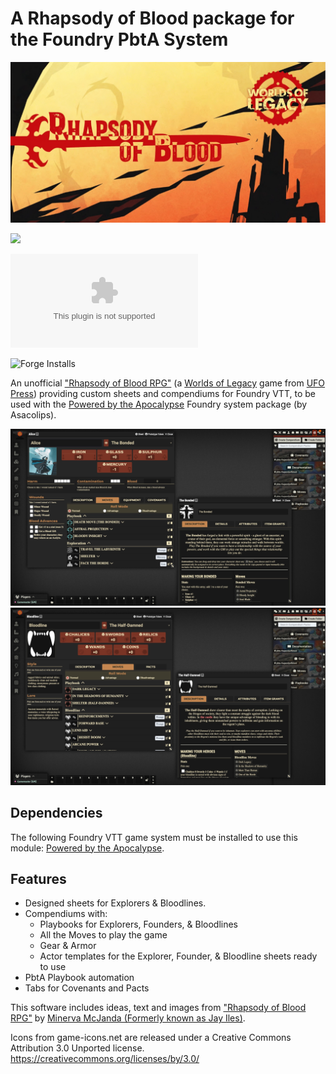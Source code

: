 # A Rhapsody of Blood package for the Foundry PbtA System

![Cover](assets/cover.webp)

![](https://img.shields.io/badge/Foundry-v12-informational)
<!--- Downloads @ Latest Badge -->
![Latest Release Download Count](https://img.shields.io/github/downloads/philote/pbta-rhapsodyofblood/latest/module.zip)
<!--- Forge Bazaar Install % Badge -->
![Forge Installs](https://img.shields.io/badge/dynamic/json?label=Forge%20Installs&query=package.installs&suffix=%25&url=https%3A%2F%2Fforge-vtt.com%2Fapi%2Fbazaar%2Fpackage%2Fpbta-rhapsodyofblood&colorB=4aa94a)

An unofficial ["Rhapsody of Blood RPG"](https://ufopress.co.uk/product/rhapsody/) (a [Worlds of Legacy](https://ufopress.co.uk/worlds-of-legacy/) game from [UFO Press](https://ufopress.co.uk/)) providing custom sheets and compendiums for Foundry VTT, to be used with the [Powered by the Apocalypse](https://github.com/asacolips-projects/pbta) Foundry system package (by Asacolips).

![Screenshot](assets/screenshot.webp)
![Screenshot](assets/screenshot-2.webp)

## Dependencies

The following Foundry VTT game system must be installed to use this module: [Powered by the Apocalypse](https://github.com/asacolips-projects/pbta).


## Features

- Designed sheets for Explorers & Bloodlines.
- Compendiums with:
    - Playbooks for Explorers, Founders, & Bloodlines
    - All the Moves to play the game
    - Gear & Armor
    - Actor templates for the Explorer, Founder, & Bloodline sheets ready to use
- PbtA Playbook automation
- Tabs for Covenants and Pacts

This software includes ideas, text and images from ["Rhapsody of Blood RPG"](https://ufopress.co.uk/product/rhapsody/) by [Minerva McJanda (Formerly known as Jay Iles)](https://ufopress.co.uk/about-us/).

Icons from game-icons.net are released under a Creative Commons Attribution 3.0 Unported license. https://creativecommons.org/licenses/by/3.0/